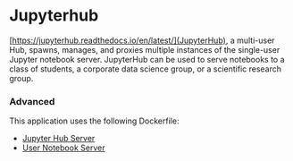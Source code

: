 # Jupyterhub

[https://jupyterhub.readthedocs.io/en/latest/](JupyterHub), a multi-user Hub, spawns, manages, and proxies multiple instances
of the single-user Jupyter notebook server. JupyterHub can be used to serve
notebooks to a class of students, a corporate data science group, or a
scientific research group.


### Advanced
This application uses the following Dockerfile:
  - [Jupyter Hub Server](https://github.com/UNINETT/helm-charts-dockerfiles/tree/431133d/jupyterhub/server/Dockerfile)
  - [User Notebook Server](https://github.com/UNINETT/helm-charts-dockerfiles/tree/431133d/jupyterhub/singleuser/Dockerfile)
